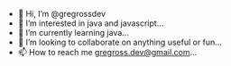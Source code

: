 - 👋 Hi, I’m @gregrossdev
- 👀 I’m interested in java and javascript...
- 🌱 I’m currently learning java...
- 💞️ I’m looking to collaborate on anything useful or fun...
- 📫 How to reach me gregross.dev@gmail.com...
